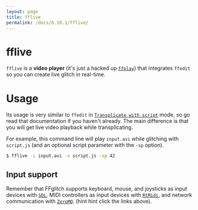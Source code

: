 ```yaml
---
layout: page
title: fflive
permalink: /docs/0.10.1/fflive/
---
```


# fflive

`fflive` is a **video player** (it's just a hacked up [`ffplay`](https://ffmpeg.org/ffplay.html)) that integrates `ffedit` so you can create live glitch in real-time.

# Usage

Its usage is very similar to `ffedit` in
[`Transplicate with script`](../ffedit#transplicate-with-script) mode,
so go read that documentation if you haven't already.
The main difference is that you will get live video playback while transplicating.

For example, this command line will play `input.avi` while glitching
with `script.js` (and an optional script parameter with the `-sp` option).

```bash
$ fflive -i input.avi -s script.js -sp 42
```

## Input support

Remember that FFglitch supports
keyboard, mouse, and joysticks as input devices with [`SDL`](../quickjs/sdl),
MIDI controllers as input devices with [`RtMidi`](../quickjs/rtmidi),
and network communication with [`ZeroMQ`](../quickjs/zeromq).
(hint hint click the links above).

<!--
TODO
-asap
-scaling_quality
-->
